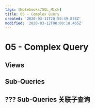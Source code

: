```yaml
---
tags: [Notebooks/SQL_Mick]
title: 05 - Complex Query
created: '2020-03-11T20:50:49.878Z'
modified: '2020-03-12T08:00:18.465Z'
---
```


# 05 - Complex Query

## Views



## Sub-Queries



## ??? Sub-Queries 关联子查询




